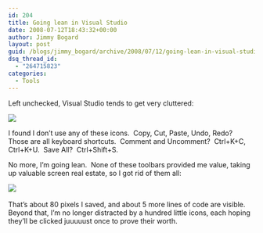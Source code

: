 ```yaml
---
id: 204
title: Going lean in Visual Studio
date: 2008-07-12T18:43:32+00:00
author: Jimmy Bogard
layout: post
guid: /blogs/jimmy_bogard/archive/2008/07/12/going-lean-in-visual-studio.aspx
dsq_thread_id:
  - "264715823"
categories:
  - Tools
---
```

Left unchecked, Visual Studio tends to get very cluttered:

![](http://grabbagoftimg.s3.amazonaws.com/vs_cluttered.PNG)

I found I don&#8217;t use any of these icons.&nbsp; Copy, Cut, Paste, Undo, Redo?&nbsp; Those are all keyboard shortcuts.&nbsp; Comment and Uncomment?&nbsp; Ctrl+K+C, Ctrl+K+U.&nbsp; Save All?&nbsp; Ctrl+Shift+S.

No more, I&#8217;m going lean.&nbsp; None of these toolbars provided me value, taking up valuable screen real estate, so I got rid of them all:

![](http://grabbagoftimg.s3.amazonaws.com/vs_lean.PNG)&nbsp; 

That&#8217;s about 80 pixels I saved, and about 5 more lines of code are visible.&nbsp; Beyond that, I&#8217;m no longer distracted by a hundred little icons, each hoping they&#8217;ll be clicked juuuuust once to prove their worth.